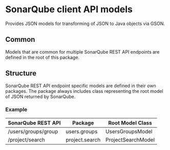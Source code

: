 # SonarQube client API models
Provides JSON models for transforming of JSON to Java objects via GSON.

## Common
Models that are common for multiple SonarQube REST API endpoints are defined in the root of this package.

## Structure
SonarQube REST API endpoint specific models are defined in their own packages. The package always includes class representing the root model of JSON returned by SonarQube.

### Example
| SonarQube REST API	| Package | Root Model Class |
| ------------- |-------------|-------------|
| /users/groups/group	| users.groups | UsersGroupsModel |
| /project/search      | project.search | ProjectSearchModel |